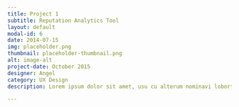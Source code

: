 ```yaml
---
title: Project 1
subtitle: Reputation Analytics Tool
layout: default
modal-id: 6
date: 2014-07-15
img: placeholder.png
thumbnail: placeholder-thumbnail.png
alt: image-alt
project-date: October 2015
designer: Angel
category: UX Design
description: Lorem ipsum dolor sit amet, usu cu alterum nominavi lobortis. At duo novum diceret. Tantas apeirian vix et, usu sanctus postulant inciderint ut, populo diceret necessitatibus in vim. Cu eum dicam feugiat noluisse.

---
```

